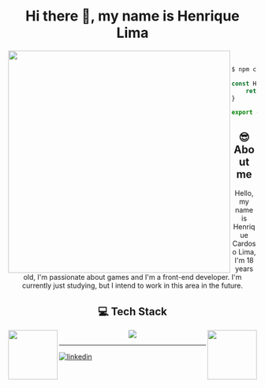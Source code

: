 
<h1 align="center">Hi there 👋, my name is Henrique Lima</h1>

<img align="left" width="450px" src="https://static.wikia.nocookie.net/hollowknight/images/f/ff/Cornifer.png/revision/latest?cb=20170330135557">

<br>

```bash
$ npm create vite@latest
```

```javascript
const Hello = () => {
    return <p>Hello world!</p>;
}

export default Hello;
```

<h2 align="center">😎 About me</h2>
<p align="center">Hello, my name is Henrique Cardoso Lima, I'm 18 years old, I'm passionate about games and I'm a front-end developer. I'm currently just studying, but I intend to work in this area in the future.</p>

<h2 align="center">💻 Tech Stack</h2>
<img align="left" width="100px" src="https://media.tenor.com/CM9I574M3C4AAAAi/halloween-hollow-knight.gif">
<img align="right" width="100px" src="https://media.tenor.com/CM9I574M3C4AAAAi/halloween-hollow-knight.gif">
<div align="center">
    <a href='https://skillicons.dev'><img src="https://skillicons.dev/icons?i=html,css,js,ts,nodejs,react,nextjs,vite,angular,tailwind,mongo,prisma,mysql,github,git,githubactions,vscode,figma&perline=9"></a>
</div>

<hr>

[![linkedin](https://img.shields.io/badge/-Linkedin-0A66C2?style=for-the-badge&logo=linkedin&logoColor=white)](https://www.linkedin.com/in/henrique-lima-c/)
